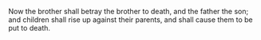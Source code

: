 Now the brother shall betray the brother to death, and the father the son; and children shall rise up against their parents, and shall cause them to be put to death.
